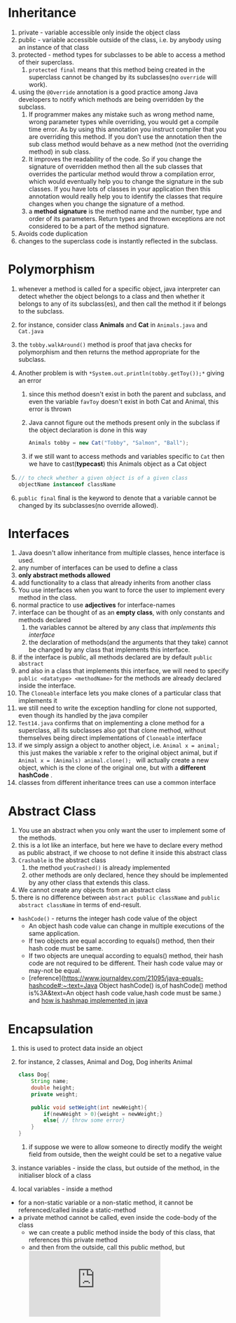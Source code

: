 # Inheritance<a name="inheritance"></a>

1. private - variable accessible only inside the object class
2. public - variable accessible outside of the class, i.e. by anybody using an instance of that class
3. protected -  method types for subclasses to be able to access a method of their superclass.
   1. `protected final` means that this method being created in the superclass cannot be changed by its subclasses(no `override` will work).
4. using the `@Override` annotation is a good practice among Java developers to notify which methods are being overridden by the subclass.
   1. If programmer makes any mistake such as wrong method name, wrong parameter types while overriding, you would get a compile time error. As by using this annotation you instruct compiler that you are overriding this method. If you don’t use the annotation then the sub class method would behave as a new method (not the overriding method) in sub class.
   2. It improves the readability of the code. So if you change the signature of overridden method then all the sub classes that overrides the particular method would throw a compilation error, which would eventually help you to change the signature in the sub classes. If you have lots of classes in your application then this annotation would really help you to identify the classes that require changes when you change the signature of a method.
   3. a **method signature** is the method name and the number, type and order of its parameters. Return types and thrown exceptions are not considered to be a part of the method signature.
5. Avoids code duplication
6. changes to the superclass code is instantly reflected in the subclass.



# Polymorphism<a name="poly"></a>

1. whenever a method is called for a specific object, java interpreter can detect whether the object belongs to a class and then whether it belongs to any of its subclass(es), and then call the method it if belongs to the subclass.

2. for instance, consider class **Animals** and **Cat** in `Animals.java` and `Cat.java`

3. the `tobby.walkAround()` method is proof that java checks for polymorphism and then returns the method appropriate for the subclass.

4. Another problem is with `*System.out.println(tobby.getToy());*` giving an error

   1. since this method doesn't exist in both the parent and subclass, and even the variable `favToy`  doesn't exist in both Cat and Animal, this error is thrown

   2. Java cannot figure out the methods present only in the subclass if the object declaration is done in this way

      ```java
      Animals tobby = new Cat("Tobby", "Salmon", "Ball");
      ```

   3. if we still want to access methods and variables specific to `Cat` then we have to cast(**typecast**) this Animals object as a Cat object 

5. ```java
   // to check whether a given object is of a given class
   objectName instanceof className
   ```
   
6. `public final` final is the keyword to denote that a variable cannot be changed by its subclasses(no override allowed).





# Interfaces<a name="interface"></a>

1. Java doesn't allow inheritance from multiple classes, hence interface is used.
2. any number of interfaces can be used to define a class
3. **only abstract methods allowed**
4. add functionality to a class that already inherits from another class
5. You use interfaces when you want to force the user to implement every method in the class.
6. normal practice to use **adjectives** for interface-names
7. interface can be thought of as an **empty class**, with only constants and methods declared
   1. the variables cannot be altered by any class that *implements this interface*
   2. the declaration of methods(and the arguments that they take) cannot be changed by any class that implements this interface.
8. if the interface is public, all methods declared are by default `public abstract`
9. and also in a class that implements this interface, we will need to specify `public <datatype> <methodName>` for the methods are already declared inside the interface.
10. The `Cloneable` interface lets you make clones of a particular class that implements it
   1. we still need to write the exception handling for clone not supported, even though its handled by the java compiler
   2. `Test14.java` confirms that on implementing a clone method for a superclass, all its subclasses also got that clone method, without themselves being direct implementations of `Cloneable` interface
   3. if we simply assign a object to another object, i.e. `Animal x = animal;` this just makes the variable x refer to the original object animal, but if `Animal x = (Animals) animal.clone(); ` will actually create a new object, which is the clone of the original one, but with a **different hashCode** .
11. classes from different inheritance trees can use a common interface



# Abstract Class<a name="abstract-class"></a>

1. You use an abstract when you only want the user to implement some of the methods.
2. this is a lot like an interface, but here we have to declare every method as public abstract, if we choose to not define it inside this abstract class
3. `Crashable` is the abstract class
   1. the method `youCrashed()` is already implemented
   2. other methods are only declared, hence they should be implemented by any other class that extends this class.
4. We cannot create any objects from an abstract class
5. there is no difference between `abstract public className`  and  `public abstract className` in terms of end-result.



* `hashCode()` - returns the integer hash code value of the object
  * An object hash code value can change in multiple executions of the same application.
  * If two objects are equal according to equals() method, then their hash code must be same.
  * If two objects are unequal according to equals() method, their hash code are not required to be different. Their hash code value may or may-not be equal.
  * [reference](https://www.journaldev.com/21095/java-equals-hashcode#:~:text=Java Object hashCode() is,of hashCode() method is%3A&text=An object hash code value,hash code must be same.) and [how is hashmap implemented in java](https://www.journaldev.com/11560/java-hashmap#how-hashmap-works-in-java)





# Encapsulation<a name="encapsulation"></a>

1. this is used to protect data inside an object

2. for instance, 2 classes, Animal and Dog, Dog inherits Animal

   ```java
   class Dog{
       String name;
       double height;
       private weight;
       
       public void setWeight(int newWeight){
           if(newWeight > 0){weight = newWeight;}
           else{ // throw some error}
       }
   }
   ```

   1. if suppose we were to allow someone to directly modify the weight field from outside, then the weight could be set to a negative value

3. instance variables - inside the class, but outside of the method, in the initialiser block of a class

4. local variables - inside a method





* for a non-static variable or a non-static method, it cannot be referenced/called inside a static-method
* a private method cannot be called, even inside the code-body of the class
  * we can create a public method inside the body of this class, that references this private method
  * and then from the outside, call this public method, but ![equation](https://latex.codecogs.com/gif.latex?%7B%5Ccolor%7BRed%7D%20%5Ctextrm%7Bthis%20defeats%20the%20whole%20purpose%20of%20keeping%20a%20private%20method%7D%7D)